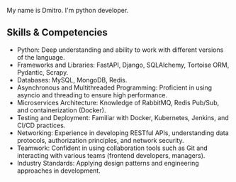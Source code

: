 My name is Dmitro. I'm python developer. 


## Skills & Competencies
- Python: Deep understanding and ability to work with different versions of the language.  
- Frameworks and Libraries: FastAPI, Django, SQLAlchemy, Tortoise ORM, Pydantic, Scrapy.  
- Databases: MySQL, MongoDB, Redis.  
- Asynchronous and Multithreaded Programming: Proficient in using asyncio and threading to ensure high performance.  
- Microservices Architecture: Knowledge of RabbitMQ, Redis Pub/Sub, and containerization (Docker).  
- Testing and Deployment: Familiar with Docker, Kubernetes, Jenkins, and CI/CD practices.  
- Networking: Experience in developing RESTful APIs, understanding data protocols, authorization principles, and network security.  
- Teamwork: Confident in using collaboration tools such as Git and interacting with various teams (frontend developers, managers).  
- Industry Standards: Applying design patterns and engineering approaches in development.
